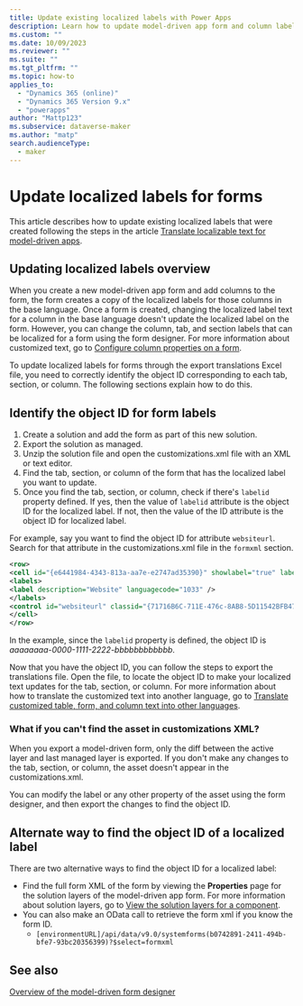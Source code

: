 ```yaml
---
title: Update existing localized labels with Power Apps
description: Learn how to update model-driven app form and column labels that are translated using Power Apps.
ms.custom: ""
ms.date: 10/09/2023
ms.reviewer: ""
ms.suite: ""
ms.tgt_pltfrm: ""
ms.topic: how-to
applies_to: 
  - "Dynamics 365 (online)"
  - "Dynamics 365 Version 9.x"
  - "powerapps"
author: "Mattp123"
ms.subservice: dataverse-maker
ms.author: "matp"
search.audienceType: 
  - maker
---
```

# Update localized labels for forms

This article describes how to update existing localized labels that were created following the steps in the article [Translate localizable text for model-driven apps](../model-driven-apps/translate-localizable-text.md).

## Updating localized labels overview

When you create a new model-driven app form and add columns to the form, the form creates a copy of the localized labels for those columns in the base language. Once a form is created, changing the localized label text for a column in the base language doesn't update the localized label on the form. However, you can change the column, tab, and section labels that can be localized for a form using the form designer. For more information about customized text, go to [Configure column properties on a form](../model-driven-apps/add-move-or-delete-fields-on-form.md#configure-column-properties-on-a-form).

To update localized labels for forms through the export translations Excel file, you need to correctly identify the object ID corresponding to each tab, section, or column. The following sections explain how to do this.

## Identify the object ID for form labels

1. Create a solution and add the form as part of this new solution.
1. Export the solution as managed.
1. Unzip the solution file and open the customizations.xml file with an XML or text editor.
1. Find the tab, section, or column of the form that has the localized label you want to update.  
1. Once you find the tab, section, or column, check if there's `labelid` property defined. If yes, then the value of `labelid` attribute is the object ID for the localized label. If not, then the value of the ID attribute is the object ID for localized label.

For example, say you want to find the object ID for attribute `websiteurl`. Search for that attribute in the customizations.xml file in the `formxml` section.

```xml
<row> 
<cell id="{e6441984-4343-813a-aa7e-e2747ad35390}" showlabel="true" labelid="{aaaaaaaa-0000-1111-2222-bbbbbbbbbbbb}"> 
<labels> 
<label description="Website" languagecode="1033" /> 
</labels> 
<control id="websiteurl" classid="{71716B6C-711E-476c-8AB8-5D11542BFB47}" datafieldname="websiteurl" disabled="false" /> 
</cell> 
</row>
```

In the example, since the `labelid` property is defined, the object ID is *aaaaaaaa-0000-1111-2222-bbbbbbbbbbbb*.

Now that you have the object ID, you can follow the steps to export the translations file. Open the file, to locate the object ID to make your localized text updates for the tab, section, or column. For more information about how to translate the customized text into another language, go to [Translate customized table, form, and column text into other languages](export-customized-entity-field-text-translation.md).

### What if you can't find the asset in customizations XML?

When you export a model-driven form, only the diff between the active layer and last managed layer is exported. If you don't make any changes to the tab, section, or column, the asset doesn't appear in the customizations.xml.

You can modify the label or any other property of the asset using the form designer, and then export the changes to find the object ID.

## Alternate way to find the object ID of a localized label

There are two alternative ways to find the object ID for a localized label:

- Find the full form XML of the form by viewing the **Properties** page for the solution layers of the model-driven app form. For more information about solution layers, go to [View the solution layers for a component](solution-layers.md#view-the-solution-layers-for-a-component).
- You can also make an OData call to retrieve the form xml if you know the form ID.
  - `[environmentURL]/api/data/v9.0/systemforms(b0742891-2411-494b-bfe7-93bc20356399)?$select=formxml`

## See also

[Overview of the model-driven form designer](../model-driven-apps/form-designer-overview.md)
